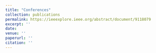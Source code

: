 ```yaml
---
title: "Conferences"
collection: publications
permalink: https://ieeexplore.ieee.org/abstract/document/9118079
excerpt: ''
date: 
venue: ''
paperurl: ''
citation: ''
---
```


